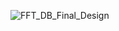 ![FFT_DB_Final_Design](https://github.com/adambanner1904/FFT-v2/assets/120569454/4354c56e-042d-4d3d-8f83-f155a2db4436)
